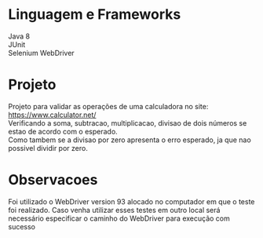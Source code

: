 # Linguagem e Frameworks

Java 8 <br /> 
JUnit <br /> 
Selenium WebDriver

# Projeto
Projeto para validar as operações de uma calculadora no site: https://www.calculator.net/ <br /> 
Verificando a soma, subtracao, multiplicacao, divisao de dois números se estao de acordo com o esperado. <br /> 
Como tambem se a divisao por zero apresenta o erro esperado, ja que nao possivel dividir por zero.

# Observacoes
Foi utilizado o WebDriver version 93 alocado no computador em que o teste foi realizado. Caso venha utilizar esses testes em outro local será necessário especificar o caminho do WebDriver para execução com sucesso
